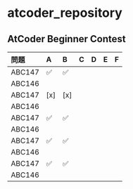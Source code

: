 # atcoder_repository

## AtCoder Beginner Contest
| 問題 | A | B | C | D | E | F |  
| :--- | :--- | :--- | :--- | :--- | :--- | :--- |  
| ABC147 | ✅ | ✅ |  |  |  
| ABC146 |  |  |  |  |
| ABC147 | [x] | [x] |  |  |  
| ABC146 |  |  |  |  |
| ABC147 | ✅ | ✅ |  |  |  
| ABC146 |  |  |  |  |
| ABC147 | ✅ | ✅ |  |  |  
| ABC146 |  |  |  |  |
| ABC147 | ✅ | ✅ |  |  |  
| ABC146 |  |  |  |  |
